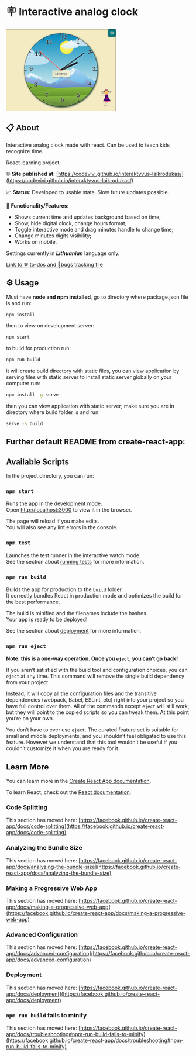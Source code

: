 # 🪧 Interactive analog clock

![alt app screenshot](./src/resources/app_screenshot.png)

## 📋 About

Interactive analog clock made with react. Can be used to teach kids recognize time.

React learning project.

🌐 **Site published at**: [https://codevivi.github.io/interaktyvus-laikrodukas/](https://codevivi.github.io/interaktyvus-laikrodukas/)

📈 **Status**: Developed to usable state. Slow future updates possible.

🚀 **Functionality/Features:**

- Shows current time and updates background based on time;
- Show, hide digital clock, change hours format;
- Toggle interactive mode and drag minutes handle to change time;
- Change minutes digits visibility;
- Works on mobile.

Settings currently in **_Lithuanian_** language only.

[Link to ⚒️ to-dos and 🐛bugs tracking file](BUGS-AND-TODOS.md)

## ⚙️ Usage

Must have **node and npm installed**, go to directory where package.json file is and run:

```bash
npm install
```

then to view on development server:

```bash
npm start
```

to build for production run:

```bash
npm run build
```

it will create build directory with static files, you can view application by serving files with static server
to install static server globally on your computer run:

```bash
npm install -g serve
```

then you can view application with static server;
make sure you are in directory where build folder is and run:

```bash
serve -s build
```

## Further default README from create-react-app:

## Available Scripts

In the project directory, you can run:

### `npm start`

Runs the app in the development mode.\
Open [http://localhost:3000](http://localhost:3000) to view it in the browser.

The page will reload if you make edits.\
You will also see any lint errors in the console.

### `npm test`

Launches the test runner in the interactive watch mode.\
See the section about [running tests](https://facebook.github.io/create-react-app/docs/running-tests) for more information.

### `npm run build`

Builds the app for production to the `build` folder.\
It correctly bundles React in production mode and optimizes the build for the best performance.

The build is minified and the filenames include the hashes.\
Your app is ready to be deployed!

See the section about [deployment](https://facebook.github.io/create-react-app/docs/deployment) for more information.

### `npm run eject`

**Note: this is a one-way operation. Once you `eject`, you can’t go back!**

If you aren’t satisfied with the build tool and configuration choices, you can `eject` at any time. This command will remove the single build dependency from your project.

Instead, it will copy all the configuration files and the transitive dependencies (webpack, Babel, ESLint, etc) right into your project so you have full control over them. All of the commands except `eject` will still work, but they will point to the copied scripts so you can tweak them. At this point you’re on your own.

You don’t have to ever use `eject`. The curated feature set is suitable for small and middle deployments, and you shouldn’t feel obligated to use this feature. However we understand that this tool wouldn’t be useful if you couldn’t customize it when you are ready for it.

## Learn More

You can learn more in the [Create React App documentation](https://facebook.github.io/create-react-app/docs/getting-started).

To learn React, check out the [React documentation](https://reactjs.org/).

### Code Splitting

This section has moved here: [https://facebook.github.io/create-react-app/docs/code-splitting](https://facebook.github.io/create-react-app/docs/code-splitting)

### Analyzing the Bundle Size

This section has moved here: [https://facebook.github.io/create-react-app/docs/analyzing-the-bundle-size](https://facebook.github.io/create-react-app/docs/analyzing-the-bundle-size)

### Making a Progressive Web App

This section has moved here: [https://facebook.github.io/create-react-app/docs/making-a-progressive-web-app](https://facebook.github.io/create-react-app/docs/making-a-progressive-web-app)

### Advanced Configuration

This section has moved here: [https://facebook.github.io/create-react-app/docs/advanced-configuration](https://facebook.github.io/create-react-app/docs/advanced-configuration)

### Deployment

This section has moved here: [https://facebook.github.io/create-react-app/docs/deployment](https://facebook.github.io/create-react-app/docs/deployment)

### `npm run build` fails to minify

This section has moved here: [https://facebook.github.io/create-react-app/docs/troubleshooting#npm-run-build-fails-to-minify](https://facebook.github.io/create-react-app/docs/troubleshooting#npm-run-build-fails-to-minify)
